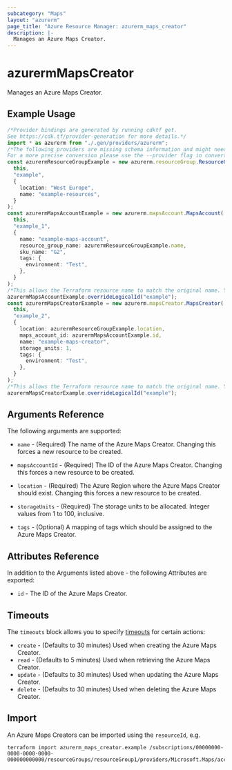 ```yaml
---
subcategory: "Maps"
layout: "azurerm"
page_title: "Azure Resource Manager: azurerm_maps_creator"
description: |-
  Manages an Azure Maps Creator.
---
```


# azurermMapsCreator

Manages an Azure Maps Creator.

## Example Usage

```typescript
/*Provider bindings are generated by running cdktf get.
See https://cdk.tf/provider-generation for more details.*/
import * as azurerm from "./.gen/providers/azurerm";
/*The following providers are missing schema information and might need manual adjustments to synthesize correctly: azurerm.
For a more precise conversion please use the --provider flag in convert.*/
const azurermResourceGroupExample = new azurerm.resourceGroup.ResourceGroup(
  this,
  "example",
  {
    location: "West Europe",
    name: "example-resources",
  }
);
const azurermMapsAccountExample = new azurerm.mapsAccount.MapsAccount(
  this,
  "example_1",
  {
    name: "example-maps-account",
    resource_group_name: azurermResourceGroupExample.name,
    sku_name: "G2",
    tags: {
      environment: "Test",
    },
  }
);
/*This allows the Terraform resource name to match the original name. You can remove the call if you don't need them to match.*/
azurermMapsAccountExample.overrideLogicalId("example");
const azurermMapsCreatorExample = new azurerm.mapsCreator.MapsCreator(
  this,
  "example_2",
  {
    location: azurermResourceGroupExample.location,
    maps_account_id: azurermMapsAccountExample.id,
    name: "example-maps-creator",
    storage_units: 1,
    tags: {
      environment: "Test",
    },
  }
);
/*This allows the Terraform resource name to match the original name. You can remove the call if you don't need them to match.*/
azurermMapsCreatorExample.overrideLogicalId("example");

```

## Arguments Reference

The following arguments are supported:

*   `name` - (Required) The name of the Azure Maps Creator. Changing this forces a new resource to be created.

*   `mapsAccountId` - (Required) The ID of the Azure Maps Creator. Changing this forces a new resource to be created.

*   `location` - (Required) The Azure Region where the Azure Maps Creator should exist. Changing this forces a new resource to be created.

*   `storageUnits` - (Required) The storage units to be allocated. Integer values from 1 to 100, inclusive.

*   `tags` - (Optional) A mapping of tags which should be assigned to the Azure Maps Creator.

## Attributes Reference

In addition to the Arguments listed above - the following Attributes are exported:

* `id` - The ID of the Azure Maps Creator.

## Timeouts

The `timeouts` block allows you to specify [timeouts](https://www.terraform.io/language/resources/syntax#operation-timeouts) for certain actions:

* `create` - (Defaults to 30 minutes) Used when creating the Azure Maps Creator.
* `read` - (Defaults to 5 minutes) Used when retrieving the Azure Maps Creator.
* `update` - (Defaults to 30 minutes) Used when updating the Azure Maps Creator.
* `delete` - (Defaults to 30 minutes) Used when deleting the Azure Maps Creator.

## Import

An Azure Maps Creators can be imported using the `resourceId`, e.g.

```console
terraform import azurerm_maps_creator.example /subscriptions/00000000-0000-0000-0000-000000000000/resourceGroups/resourceGroup1/providers/Microsoft.Maps/accounts/account1/creators/creator1
```
